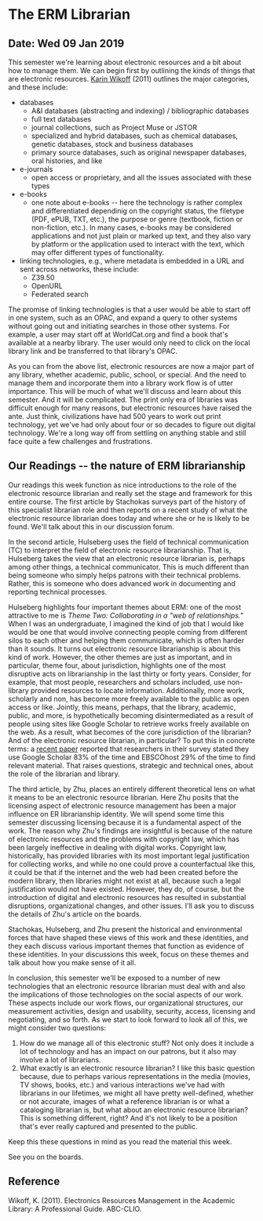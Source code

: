 # The ERM Librarian
## Date: Wed 09 Jan 2019 

This semester we're learning about electronic resources and a bit about
how to manage them. We can begin first by outlining the kinds of things
that are electronic resources. [Karin Wikoff][1] (2011) outlines the
major categories, and these include:

- databases
    - A&I databases (abstracting and indexing) / bibliographic databases
    - full text databases
    - journal collections, such as Project Muse or JSTOR
    - specialized and hybrid databases, such as chemical databases,
      genetic databases, stock and business databases
    - primary source databases, such as original newspaper databases,
      oral histories, and like
- e-journals
    - open access or proprietary, and all the issues associated with
      these types
- e-books
    - one note about e-books -- here the technology is rather complex
      and differentiated dependinig on the copyright status, the
      filetype (PDF, ePUB, TXT, etc.), the purpose or genre (textbook,
      fiction or non-fiction, etc.). In many cases, e-books may be
      considered applications and not just plain or marked up text, and
      they also vary by platform or the application used to interact
      with the text, which may offer different types of functionality.
- linking technologies, e.g., where metadata is embedded in a URL and
  sent across networks, these include:
    - Z39.50
    - OpenURL
    - Federated search

The promise of linking technologies is that a user would be able to
start off in one system, such as an OPAC, and expand a query to other
systems without going out and initiating searches in those other
systems. For example, a user may start off at WorldCat.org and find a
book that's available at a nearby library. The user would only need to
click on the local library link and be transferred to that library's
OPAC.

As you can from the above list, electronic resources are now a major
part of any library, whether academic, public, school, or special. And
the need to manage them and incorporate them into a library work flow is
of utter importance. This will be much of what we'll discuss and learn
about this semester. And it will be complicated. The print only era of
libraries was difficult enough for many reasons, but electronic
resources have raised the ante. Just think, civilizations have had 500
years to work out print technology, yet we've had only about four or so
decades to figure out digital technology. We're a long way off from
settling on anything stable and still face quite a few challenges and
frustrations. 

## Our Readings -- the nature of ERM librarianship

Our readings this week function as nice introductions to the role of the
electronic resource librarian and really set the stage and framework for
this entire course. The first article by Stachokas surveys part of the
history of this specialist librarian role and then reports on a recent
study of what the electronic resource librarian does today and where she
or he is likely to be found. We'll talk about this in our discussion
forum.

In the second article, Hulseberg uses the field of technical
communication (TC) to interpret the field of electronic resource
librarianship. That is, Hulseberg takes the view that an electronic
resource librarian is, perhaps among other things, a technical
communicator. This is much different than being someone who simply helps
patrons with their technical problems. Rather, this is someone who does
advanced work in documenting and reporting technical processes. 

Hulseberg highlights four important themes about ERM: one of the most
attractive to me is *Theme Two: Collaborating in a "web of
relationships."* When I was an undergraduate, I imagined the kind of job
that I would like would be one that would involve connecting people
coming from different silos to each other and helping them communicate,
which is often harder than it sounds. It turns out electronic resource
librarianship is about this kind of work. However, the other themes are
just as important, and in particular, theme four, about jurisdiction,
highlights one of the most disruptive acts on librarianship in the last
thirty or forty years. Consider, for example, that most people,
researchers and scholars included, use non-library provided resources to
locate information. Additionally, more work, scholarly and non, has
become more freely available to the public as open access or like.
Jointly, this means, perhaps, that the library, academic, public, and
more, is hypothetically becoming disintermediated as a result of people
using sites like Google Scholar to retrieve works freely available on
the web. As a result, what becomes of the core jurisdiction of the
librarian? And of the electronic resource librarian, in particular? To
put this in concrete terms: a [recent paper][2] reported that
researchers in their survey stated they use Google Scholar 83% of the
time and EBSCOhost 29% of the time to find relevant material. That
raises questions, strategic and technical ones, about the role of the
librarian and library.

The third article, by Zhu, places an entirely different theoretical lens
on what it means to be an electronic resource librarian. Here Zhu posits
that the licensing aspect of electronic resource management has been a
major influence on ER librarianship identity. We will spend some time
this semester discussing licensing because it is a fundamental aspect of
the work. The reason why Zhu's findings are insightful is because of the
nature of electronic resources and the problems with copyright law,
which has been largely ineffective in dealing with digital works.
Copyright law, historically, has provided libraries with its most
important legal justification for collecting works, and while no one
could prove a counterfactual like this, it could be that if the internet
and the web had been created before the modern library, then libraries
might not exist at all, because such a legal justification would not
have existed. However, they do, of course, but the introduction of
digital and electronic resources has resulted in substantial
disruptions, organizational changes, and other issues. I'll ask you to
discuss the details of Zhu's article on the boards.

Stachokas, Hulseberg, and Zhu present the historical and environmental
forces that have shaped these views of this work and these identities,
and they each discuss various important themes that function as evidence
of these identities. In your discussions this week, focus on these
themes and talk about how you make sense of it all.

In conclusion, this semester we'll be exposed to a number of new
technologies that an electronic resource librarian must deal with and
also the implications of those technologies on the social aspects of our
work. These aspects include our work flows, our organizational
structures, our measurement activities, design and usability, security,
access, licensing and negotiating, and so forth. As we start to look
forward to look all of this, we might consider two questions:

1. How do we manage all of this electronic stuff? Not only does it
   include a lot of technology and has an impact on our patrons, but it
   also may involve a lot of librarians.
2. What exactly is an electronic resource librarian? I like this basic
   question because, due to perhaps various representations in the media
   (movies, TV shows, books, etc.) and various interactions we've had
   with librarians in our lifetimes, we might all have pretty
   well-defined, whether or not accurate, images of what a reference
   librarian is or what a cataloging librarian is, but what about an
   electronic resource librarian? This is something different, right?
   And it's not likely to be a position that's ever really captured and
   presented to the public.

Keep this these questions in mind as you read the material this week.

See you on the boards.

## Reference

Wikoff, K. (2011). Electronics Resources Management in the Academic
Library: A Professional Guide. ABC-CLIO.

[1]:http://www.worldcat.org/oclc/940697515
[2]:https://doi.org/10.1108/JD-03-2018-0047

